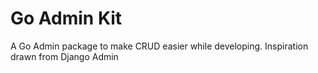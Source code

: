 # Go Admin Kit

A Go Admin package to make CRUD easier while developing. Inspiration drawn from Django Admin